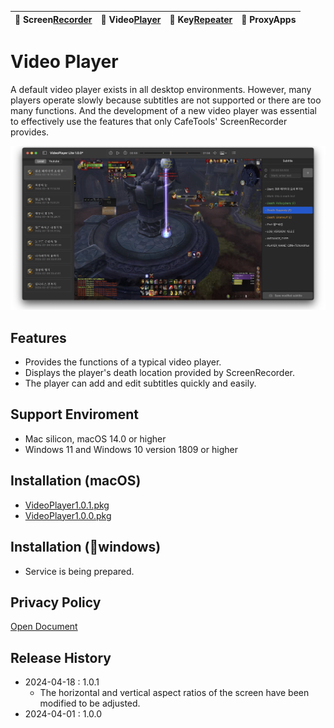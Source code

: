 | 🐻 Screen[Recorder](/ScreenRecorder) | 🐯 Video[Player](/VideoPlayer) | 🐼 Key[Repeater](/KeyRepeater) | 🐥 ProxyApps |
|:----------|:----------|:----------|:----------|

# Video Player
A default video player exists in all desktop environments. However, many players operate slowly because subtitles are not supported or there are too many functions. And the development of a new video player was essential to effectively use the features that only CafeTools' ScreenRecorder provides.

![](images/player-pvp.png) 


## Features
- Provides the functions of a typical video player.
- Displays the player's death location provided by ScreenRecorder.
- The player can add and edit subtitles quickly and easily.


## Support Enviroment
- Mac silicon, macOS 14.0 or higher
- Windows 11 and Windows 10 version 1809 or higher


## Installation (macOS)
- [VideoPlayer1.0.1.pkg](release/VideoPlayer-Lite-1.0.1.pkg)
- [VideoPlayer1.0.0.pkg](release/VideoPlayer-Lite-1.0.0.pkg)


## Installation (windows)
- Service is being prepared.


## Privacy Policy
[Open Document](policy)


## Release History
- 2024-04-18 : 1.0.1
    - The horizontal and vertical aspect ratios of the screen have been modified to be adjusted.
- 2024-04-01 : 1.0.0


